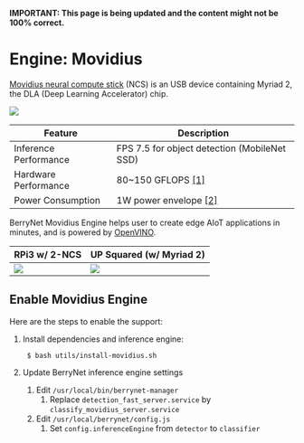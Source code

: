 **IMPORTANT: This page is being updated and the content might not be 100% correct.**

# Engine: Movidius

[Movidius neural compute stick](https://software.intel.com/en-us/neural-compute-stick) (NCS) is an USB device containing Myriad 2, the DLA (Deep Learning Accelerator) chip.

![](https://user-images.githubusercontent.com/292790/45946533-bce03a00-c023-11e8-8745-40b787dddd8d.jpg)

| Feature               | Description                                  |
|-----------------------|----------------------------------------------|
| Inference Performance | FPS 7.5 for object detection (MobileNet SSD) |
| Hardware Performance  | 80~150 GFLOPS [[1]](https://www.tomshardware.com/news/movidius-fathom-neural-compute-stick,31694.html) |
| Power Consumption     | 1W power envelope [[2]](https://www.anandtech.com/show/11649/intel-launches-movidius-neural-compute-stick) |

BerryNet Movidius Engine helps user to create edge AIoT applications in minutes, and is powered by [OpenVINO](https://software.intel.com/en-us/openvino-toolkit).

| RPi3 w/ 2-NCS | UP Squared (w/ Myriad 2) |
|---|---|
|[![](http://img.youtube.com/vi/xvOh-1kZ6yU/0.jpg)](http://www.youtube.com/watch?v=xvOh-1kZ6yU "Object detection: RPi3 w/ 2-NCS")|[![](http://img.youtube.com/vi/cLCUdK-at3c/0.jpg)](http://www.youtube.com/watch?v=cLCUdK-at3c "Object detection: UP Squared")|

## Enable Movidius Engine

Here are the steps to enable the support:

1. Install dependencies and inference engine:

        $ bash utils/install-movidius.sh

1. Update BerryNet inference engine settings
    1. Edit `/usr/local/bin/berrynet-manager`
        1. Replace `detection_fast_server.service` by `classify_movidius_server.service`
    1. Edit `/usr/local/berrynet/config.js`
        1. Set `config.inferenceEngine` from `detector` to `classifier`
